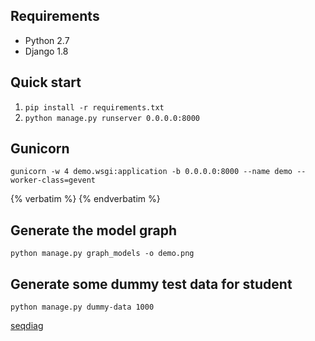 ## Requirements
* Python 2.7
* Django 1.8

## Quick start
1. ```pip install -r requirements.txt```
2. ```python manage.py runserver 0.0.0.0:8000```

## Gunicorn
```gunicorn -w 4 demo.wsgi:application -b 0.0.0.0:8000 --name demo --worker-class=gevent```

{% verbatim %}
{% endverbatim %}

## Generate the model graph
```python manage.py graph_models -o demo.png```

## Generate some dummy test data for student
```python manage.py dummy-data 1000```

[seqdiag](http://blockdiag.com/en/seqdiag/index.html)
